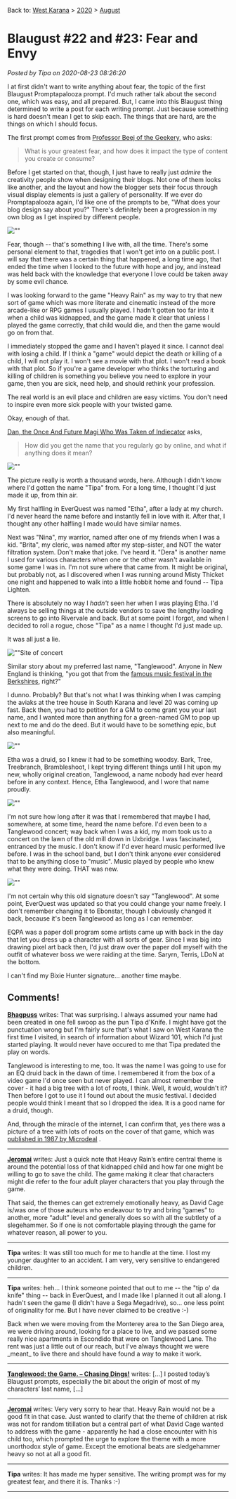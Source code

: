 Back to: [West Karana](/posts/westkarana.md) > [2020](/posts/2020/westkarana.md) > [August](./westkarana.md)
# Blaugust #22 and #23: Fear and Envy

*Posted by Tipa on 2020-08-23 08:26:20*


I at first didn't want to write anything about fear, the topic of the first Blaugust Promptapalooza prompt. I'd much rather talk about the second one, which was easy, and all prepared. But, I came into this Blaugust thing determined to write a post for each writing prompt. Just because something is hard doesn't mean I get to skip each. The things that are hard, are the things on which I should focus.



The first prompt comes from [Professor Beej of the Geekery](\"https://geektogeekmedia.com/geekery/professorbeej/fear/\"), who asks:




> What is your greatest fear, and how does it impact the type of content you create or consume?



Before I get started on that, though, I just have to really just *admire* the creativity people show when designing their blogs. Not one of them looks like another, and the layout and how the blogger sets their focus through visual display elements is just a gallery of personality. If we ever do Promptapalooza again, I'd like one of the prompts to be, \"What does your blog design say about you?\" There's definitely been a progression in my own blog as I get inspired by different people.



![\"\"](\"https://chasingdings.com/wp-content/uploads/2020/08/Heavy_Rain_Cover_Art-300x300.jpg\")

Fear, though -- that's something I live with, all the time. There's some personal element to that, tragedies that I won't get into on a public post. I will say that there was a certain thing that happened, a long time ago, that ended the time when I looked to the future with hope and joy, and instead was held back with the knowledge that everyone I love could be taken away by some evil chance.



I was looking forward to the game \"Heavy Rain\" as my way to try that new sort of game which was more literate and cinematic instead of the more arcade-like or RPG games I usually played. I hadn't gotten too far into it when a child was kidnapped, and the game made it clear that unless I played the game correctly, that child would die, and then the game would go on from that.



I immediately stopped the game and I haven't played it since. I cannot deal with losing a child. If I think a \"game\" would depict the death or killing of a child, I will not play it. I won't see a movie with that plot. I won't read a book with that plot. So if you're a game developer who thinks the torturing and killing of children is something you believe you need to explore in your game, then you are sick, need help, and should rethink your profession.



The real world is an evil place and children are easy victims. You don't need to inspire even more sick people with your twisted game.



Okay, enough of that. 



[Dan, the Once And Future Magi Who Was Taken of Indiecator](\"https://indiecator.home.blog/2020/08/23/blaugust-prompt-24-the-username-question/\") asks,




> How did you get the name that you regularly go by online, and what if anything does it mean?



![\"\"](\"https://chasingdings.com/wp-content/uploads/2020/08/1-eqgame-2020-08-23-06-38-48-58-300x300.jpg\")

The picture really is worth a thousand words, here. Although I didn't know where I'd gotten the name \"Tipa\" from. For a long time, I thought I'd just made it up, from thin air.



My first halfling in EverQuest was named \"Etha\", after a lady at my church. I'd never heard the name before and instantly fell in love with it. After that, I thought any other halfling I made would have similar names.



Next was \"Nina\", my warrior, named after one of my friends when I was a kid. \"Brita\", my cleric, was named after my step-sister, and NOT the water filtration system. Don't make that joke. I've heard it. \"Dera\" is another name I used for various characters when one or the other wasn't available in some game I was in. I'm not sure where that came from. It might be original, but probably not, as I discovered when I was running around Misty Thicket one night and happened to walk into a little hobbit home and found -- Tipa Lighten.



There is absolutely no way I *hadn't* seen her when I was playing Etha. I'd always be selling things at the outside vendors to save the lengthy loading screens to go into Rivervale and back. But at some point I forgot, and when I decided to roll a rogue, chose \"Tipa\" as a name I thought I'd just made up.



It was all just a lie.



![\"\"](\"https://chasingdings.com/wp-content/uploads/2020/08/IMG_1798-300x241.jpg\")Site of concert

Similar story about my preferred last name, \"Tanglewood\". Anyone in New England is thinking, \"you got that from the [famous music festival in the Berkshires](\"https://en.wikipedia.org/wiki/Tanglewood_Music_Festival\"), right?\"



I dunno. Probably? But that's not what I was thinking when I was camping the aviaks at the tree house in South Karana and level 20 was coming up fast. Back then, you had to petition for a GM to come grant you your last name, and I wanted more than anything for a green-named GM to pop up next to me and do the deed. But it would have to be something epic, but also meaningful.



![\"\"](\"https://chasingdings.com/wp-content/uploads/2020/08/saryrn.gif\")

Etha was a druid, so I knew it had to be something woodsy. Bark, Tree, Treebranch, Brambleshoot, I kept trying different things until I hit upon my new, wholly original creation, Tanglewood, a name nobody had ever heard before in any context. Hence, Etha Tanglewood, and I wore that name proudly.



![\"\"](\"https://chasingdings.com/wp-content/uploads/2020/08/terris.gif\")

I'm not sure how long after it was that I remembered that maybe I had, somewhere, at some time, heard the name before. I'd even been to a Tanglewood concert; way back when I was a kid, my mom took us to a concert on the lawn of the old mill down in Uxbridge. I was fascinated, entranced by the music. I don't know if I'd ever heard music performed live before. I was in the school band, but I don't think anyone ever considered that to be anything close to \"music\". Music played by people who knew what they were doing. THAT was new.



![\"\"](\"https://chasingdings.com/wp-content/uploads/2020/08/ldon.gif\")

I'm not certain why this old signature doesn't say \"Tanglewood\". At some point, EverQuest was updated so that you could change your name freely. I don't remember changing it to Ebonstar, though I obviously changed it back, because it's been Tanglewood as long as I can remember.



EQPA was a paper doll program some artists came up with back in the day that let you dress up a character with all sorts of gear. Since I was big into drawing pixel art back then, I'd just draw over the paper doll myself with the outfit of whatever boss we were raiding at the time. Saryrn, Terris, LDoN at the bottom.



I can't find my Bixie Hunter signature... another time maybe.



## Comments!

**[Bhagpuss](http://bhagpuss.blogspot.com)** writes: That was surprising. I always assumed your name had been created in one fell swoop as the pun Tipa d'Knife. I might have got the punctuation wrong but I'm fairly sure that's what I saw on West Karana the first time I visited, in search of information about Wizard 101, which I'd just started playing. It would never have occured to me that Tipa predated the play on words.

Tanglewood is interesting to me, too. It was the name I was going to use for an EQ druid back in the dawn of time. I remembered it from the box of a video game I'd once seen but never played. I can almost remember the cover - it had a big tree with a lot of roots, I think. Well, it would, wouldn't it? Then before I got to use it I found out about the music festival. I decided people would think I meant that so I dropped the idea. It is a good name for a druid, though.

And, through the miracle of the internet, I can confirm that, yes there was a picture of a tree with lots of roots on the cover of that game, which was [published in 1987 by Microdeal](\"https://en.wikipedia.org/wiki/Tanglewood_(1987_video_game)\") .

---

**[Jeromai](https://whyigame.wordpress.com)** writes: Just a quick note that Heavy Rain’s entire central theme is around the potential loss of that kidnapped child and how far one might be willing to go to save the child. The game making it clear that characters might die refer to the four adult player characters that you play through the game. 

That said, the themes can get extremely emotionally heavy, as David Cage is/was one of those auteurs who endeavour to try and bring “games” to another, more “adult” level and generally does so with all the subtlety of a slegehammer. So if one is not comfortable playing through the game for whatever reason, all power to you.

---

**Tipa** writes: It was still too much for me to handle at the time. I lost my younger daughter to an accident. I am very, very sensitive to endangered children.

---

**Tipa** writes: heh... I think someone pointed that out to me -- the \"tip o' da knife\" thing -- back in EverQuest, and I made like I planned it out all along. I hadn't seen the game (I didn't have a Sega Megadrive), so... one less point of originality for me. But I have never claimed to be creative :-)

Back when we were moving from the Monterey area to the San Diego area, we were driving around, looking for a place to live, and we passed some really nice apartments in Escondido that were on Tanglewood Lane. The rent was just a little out of our reach, but I've always thought we were \_meant\_ to live there and should have found a way to make it work.

---

**[Tanglewood: the Game. &#8211; Chasing Dings!](https://chasingdings.com/?p=795)** writes: […] I posted today’s Blaugust prompts, especially the bit about the origin of most of my characters’ last name, […]

---

**[Jeromai](https://whyigame.wordpress.com)** writes: Very very sorry to hear that. Heavy Rain would not be a good fit in that case. Just wanted to clarify that the theme of children at risk was not for random titillation but a central part of what David Cage wanted to address with the game - apparently he had a close encounter with his child too, which prompted the urge to explore the theme with a more unorthodox style of game. Except the emotional beats are sledgehammer heavy so not at all a good fit.

---

**Tipa** writes: It has made me hyper sensitive. The writing prompt was for my greatest fear, and there it is. Thanks :-)

---

